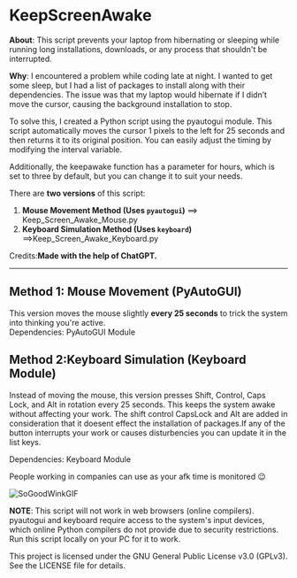 # KeepScreenAwake

**About**:
This script prevents your laptop from hibernating or sleeping while running long installations, downloads, or any process that shouldn't be interrupted.

**Why**:
I encountered a problem while coding late at night. I wanted to get some sleep, but I had a list of packages to install along with their dependencies. The issue was that my laptop would hibernate if I didn’t move the cursor, causing the background installation to stop.

To solve this, I created a Python script using the pyautogui module. This script automatically moves the cursor 1 pixels to the left for 25 seconds and then returns it to its original position. You can easily adjust the timing by modifying the interval variable.

Additionally, the keepawake function has a parameter for hours, which is set to three by default, but you can change it to suit your needs.

There are **two versions** of this script:  
1. **Mouse Movement Method (Uses `pyautogui`)**  ==> Keep_Screen_Awake_Mouse.py
2. **Keyboard Simulation Method (Uses `keyboard`)**  ==>Keep_Screen_Awake_Keyboard.py

Credits:**Made with the help of ChatGPT.**  

---

## Method 1: Mouse Movement (PyAutoGUI)  
This version moves the mouse slightly **every 25 seconds** to trick the system into thinking you're active.  
Dependencies: PyAutoGUI Module

## Method 2:Keyboard Simulation (Keyboard Module)
Instead of moving the mouse, this version presses Shift, Control, Caps Lock, and Alt in rotation every 25 seconds. This keeps the system awake without affecting your work.
The shift control CapsLock and Alt are added in consideration that it doesent effect the installation of packages.If any of the button interrupts your work or causes disturbencies you can update it in the list keys.

Dependencies: Keyboard Module



People working in companies can use as your afk time is monitored 😉





![SoGoodWinkGIF](https://github.com/user-attachments/assets/4e006bf5-5720-4eb4-9411-cc501c057cd9)


**NOTE**: This script will not work in web browsers (online compilers).
          pyautogui and keyboard require access to the system's input devices, which online Python compilers do not provide due to security restrictions.
          Run this script locally on your PC for it to work.

This project is licensed under the GNU General Public License v3.0 (GPLv3).
See the LICENSE file for details.





